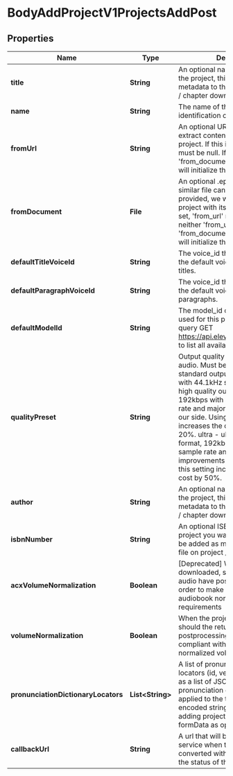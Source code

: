 

# BodyAddProjectV1ProjectsAddPost


## Properties

| Name | Type | Description | Notes |
|------------ | ------------- | ------------- | -------------|
|**title** | **String** | An optional name of the author of the project, this will be added as metadata to the mp3 file on project / chapter download. |  [optional] |
|**name** | **String** | The name of the project, used for identification only. |  |
|**fromUrl** | **String** | An optional URL from which we will extract content to initialize the project. If this is set, &#39;from_url&#39; must be null. If neither &#39;from_url&#39; or &#39;from_document&#39; are provided we will initialize the project as blank. |  [optional] |
|**fromDocument** | **File** | An optional .epub, .pdf, .txt or similar file can be provided. If provided, we will initialize the project with its content. If this is set, &#39;from_url&#39; must be null.  If neither &#39;from_url&#39; or &#39;from_document&#39; are provided we will initialize the project as blank. |  [optional] |
|**defaultTitleVoiceId** | **String** | The voice_id that corresponds to the default voice used for new titles. |  |
|**defaultParagraphVoiceId** | **String** | The voice_id that corresponds to the default voice used for new paragraphs. |  |
|**defaultModelId** | **String** | The model_id of the model to be used for this project, you can query GET https://api.elevenlabs.io/v1/models to list all available models. |  |
|**qualityPreset** | **String** | Output quality of the generated audio. Must be one of: standard - standard output format, 128kbps with 44.1kHz sample rate. high - high quality output format, 192kbps with 44.1kHz sample rate and major improvements on our side. Using this setting increases the character cost by 20%. ultra - ultra quality output format, 192kbps with 44.1kHz sample rate and highest improvements on our side. Using this setting increases the character cost by 50%.  |  [optional] |
|**author** | **String** | An optional name of the author of the project, this will be added as metadata to the mp3 file on project / chapter download. |  [optional] |
|**isbnNumber** | **String** | An optional ISBN number of the project you want to create, this will be added as metadata to the mp3 file on project / chapter download. |  [optional] |
|**acxVolumeNormalization** | **Boolean** | [Deprecated] When the project is downloaded, should the returned audio have postprocessing in order to make it compliant with audiobook normalized volume requirements |  [optional] |
|**volumeNormalization** | **Boolean** | When the project is downloaded, should the returned audio have postprocessing in order to make it compliant with audiobook normalized volume requirements |  [optional] |
|**pronunciationDictionaryLocators** | **List&lt;String&gt;** | A list of pronunciation dictionary locators (id, version_id) encoded as a list of JSON strings for pronunciation dictionaries to be applied to the text.  A list of json encoded strings is required as adding projects may occur through formData as opposed to jsonBody |  |
|**callbackUrl** | **String** | A url that will be called by our service when the project is converted with a json containing the status of the conversion |  [optional] |



